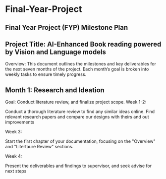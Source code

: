 # Final-Year-Project
## Final Year Project (FYP) Milestone Plan
## Project Title: AI-Enhanced Book reading powered by Vision and Language models

Overview:
This document outlines the milestones and key deliverables for the next seven months of the project. Each month’s goal is broken into weekly tasks to ensure timely progress.

## Month 1: Research and Ideation
Goal: Conduct literature review, and finalize project scope.
Week 1-2:

Conduct a thorough literature review to find any similar ideas online. Find relevant research papers and compare our designs with theirs and out improvements

Week 3:

Start the first chapter of your documentation, focusing on the "Overview" and "Litertaure Review" sections.

Week 4:

Present the deliverables and findings to supervisor, and seek advise for next steps 
